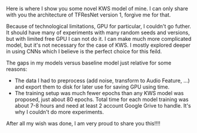 Here is where I show you some novel KWS model of mine. I can only share with you the architecture of TFResNet version 1, forgive me for that.

Because of technological limitations, GPU for particular, I couldn't go futher. It should have many of experiments with many random seeds and versions, but with limited free GPU I can not do it.
I can make much more complicated model, but it's not necessary for the case of KWS. I mostly explored deeper in using CNNs which I believe is the perfect choice for this feild.

The gaps in my models versus baseline model just relative for some reasons:
- The data I had to preprocess (add noise, transform to Audio Feature, ...) and export them to disk for later use for saving GPU using time.
- The training setup was much fewer epochs than any KWS model was proposed, just about 80 epochs. Total time for each model training was about 7-8 hours and need at least 2 account Google Grive to handle. It's why I couldn't do more experiments.

After all my wish was done, I am very proud to share you this!!!!
